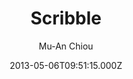 ---
layout: JamstackTheme
title: Scribble
github: https://github.com/muan/scribble
demo: https://scribble.muan.co/
author: Mu-An Chiou
ssg: Jekyll
date: 2013-05-06T09:51:15.000Z
description: ':tomato: A Jekyll theme.'
stale: true
---